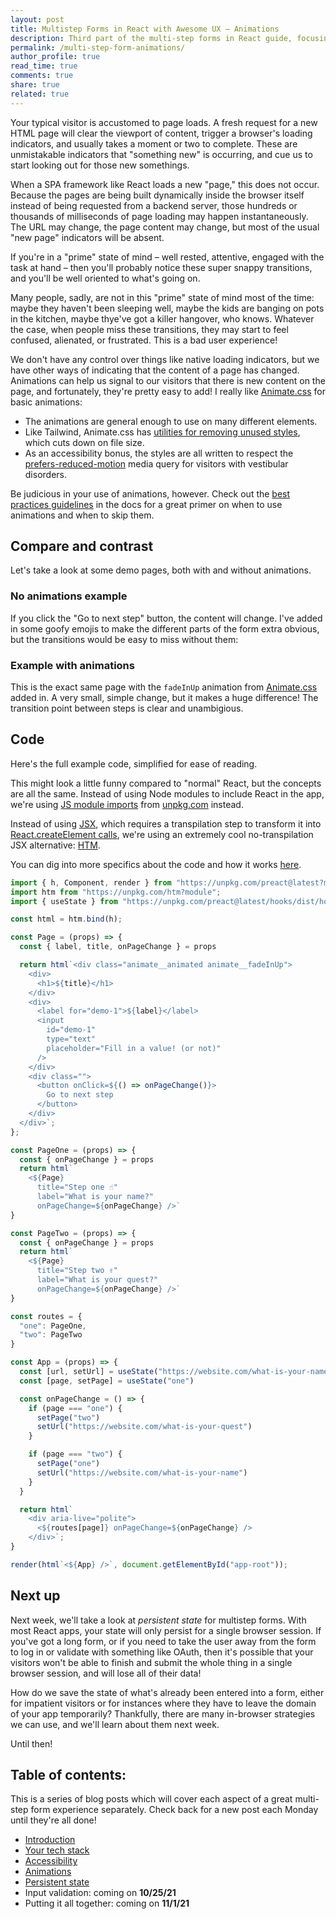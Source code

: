 ```yaml
---
layout: post
title: Multistep Forms in React with Awesome UX – Animations
description: Third part of the multi-step forms in React guide, focusing on animations to communicate when changes occur.
permalink: /multi-step-form-animations/
author_profile: true
read_time: true
comments: true
share: true
related: true
---
```

<link rel="stylesheet" href="/public/css/fake-browser.css">
<link rel="stylesheet" href="/public/css/2021-08-30-multi-step-pt-4/animations.css"/>
<link rel="stylesheet" href="/public/css/prism.css">


Your typical visitor is accustomed to page loads. A fresh request for a new HTML page will clear the viewport of content, trigger a browser's loading indicators, and usually takes a moment or two to complete. These are unmistakable indicators that "something new" is occurring, and cue us to start looking out for those new somethings. 

When a SPA framework like React loads a new "page," this does not occur. Because the pages are being built dynamically inside the browser itself instead of being requested from a backend server, those hundreds or thousands of milliseconds of page loading may happen instantaneously. The URL may change, the page content may change, but most of the usual "new page" indicators will be absent. 

If you're in a "prime" state of mind – well rested, attentive, engaged with the task at hand – then you'll probably notice these super snappy transitions, and you'll be well oriented to what's going on. 

Many people, sadly, are not in this "prime" state of mind most of the time: maybe they haven't been sleeping well, maybe the kids are banging on pots in the kitchen, maybe thye've got a killer hangover, who knows. Whatever the case, when people miss these transitions, they may start to feel confused, alienated, or frustrated. This is a bad user experience!

We don't have any control over things like native loading indicators, but we have other ways of indicating that the content of a page has changed. Animations can help us signal to our visitors that there is new content on the page, and fortunately, they're pretty easy to add! I really like [Animate.css](https://animate.style/) for basic animations:

- The animations are general enough to use on many different elements.
- Like Tailwind, Animate.css has [utilities for removing unused styles](https://animate.style/#custom-builds), which cuts down on file size.
- As an accessibility bonus, the styles are all written to respect the [prefers-reduced-motion](https://animate.style/#accessibility) media query for visitors with vestibular disorders.

Be judicious in your use of animations, however. Check out the [best practices guidelines](https://animate.style/#Best_practices) in the docs for a great primer on when to use animations and when to skip them. 

## Compare and contrast

Let's take a look at some demo pages, both with and without animations. 

### No animations example

If you click the "Go to next step" button, the content will change. I've added in some goofy emojis to make the different parts of the form extra obvious, but the transitions would be easy to miss without them:

<div id="no-animations"></div>

### Example with animations

This is the exact same page with the `fadeInUp` animation from [Animate.css](https://animate.style/) added in. A very small, simple change, but it makes a huge difference! The transition point between steps is clear and unambigious. 

<div id="animations"></div>

## Code 

Here's the full example code, simplified for ease of reading. 

This might look a little funny compared to "normal" React, but the concepts are all the same. Instead of using Node modules to include React in the app, we're using [JS module imports](https://developer.mozilla.org/en-US/docs/Web/JavaScript/Guide/Modules) from [unpkg.com](https://unpkg.com/) instead. 

Instead of using [JSX](https://reactjs.org/docs/introducing-jsx.html), which requires a transpilation step to transform it into [React.createElement calls](https://reactjs.org/docs/react-api.html#createelement), we're using an extremely cool no-transpilation JSX alternative: [HTM](https://github.com/developit/htm). 

You can dig into more specifics about the code and how it works [here](https://preactjs.com/guide/v10/getting-started/#alternatives-to-jsx).

```js
import { h, Component, render } from "https://unpkg.com/preact@latest?module";
import htm from "https://unpkg.com/htm?module";
import { useState } from "https://unpkg.com/preact@latest/hooks/dist/hooks.module.js?module";

const html = htm.bind(h);

const Page = (props) => {
  const { label, title, onPageChange } = props

  return html`<div class="animate__animated animate__fadeInUp">
    <div>
      <h1>${title}</h1>
    </div>
    <div>
      <label for="demo-1">${label}</label>
      <input
        id="demo-1"
        type="text"
        placeholder="Fill in a value! (or not)"
      />
    </div>
    <div class="">
      <button onClick=${() => onPageChange()}>
        Go to next step
      </button>
    </div>
  </div>`;
};

const PageOne = (props) => {
  const { onPageChange } = props
  return html`
    <${Page} 
      title="Step one ☝️" 
      label="What is your name?" 
      onPageChange=${onPageChange} />`
}

const PageTwo = (props) => {
  const { onPageChange } = props
  return html`
    <${Page} 
      title="Step two ✌️" 
      label="What is your quest?" 
      onPageChange=${onPageChange} />`
}

const routes = { 
  "one": PageOne,
  "two": PageTwo
}

const App = (props) => {  
  const [url, setUrl] = useState("https://website.com/what-is-your-name");
  const [page, setPage] = useState("one")

  const onPageChange = () => {
    if (page === "one") {
      setPage("two") 
      setUrl("https://website.com/what-is-your-quest")
    }

    if (page === "two") {
      setPage("one") 
      setUrl("https://website.com/what-is-your-name")
    }
  }

  return html`
    <div aria-live="polite">
      <${routes[page]} onPageChange=${onPageChange} />
    </div>`;
}

render(html`<${App} />`, document.getElementById("app-root"));
```

## Next up

Next week, we'll take a look at *persistent state* for multistep forms. With most React apps, your state will only persist for a single browser session. If you've got a long form, or if you need to take the user away from the form to log in or validate with something like OAuth, then it's possible that your visitors won't be able to finish and submit the whole thing in a single browser session, and will lose all of their data! 

How do we save the state of what's already been entered into a form, either for impatient visitors or for instances where they have to leave the domain of your app temporarily? Thankfully, there are many in-browser strategies we can use, and we'll learn about them next week.

Until then!

## Table of contents:

This is a series of blog posts which will cover each aspect of a great multi-step form experience separately. Check back for a new post each Monday until they're all done!

- [Introduction](/multi-step-form-intro)
- [Your tech stack](/multi-step-form-tech-stack/)
- [Accessibility](/multi-step-form-accessibility) 
- [Animations](/multi-step-form-animations/)
- [Persistent state](/multi-step-form-persistent-state/)
- Input validation: coming on **10/25/21**
- Putting it all together: coming on **11/1/21**

<script type="module" src="/public/preact-apps/2021-08-30-multi-step-pt-4/no-animations.mjs"></script>
<script src="/public/js/prism.js"></script>